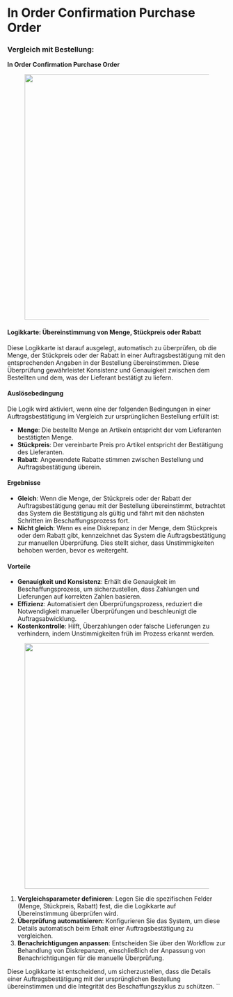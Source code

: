 # In Order Confirmation Purchase Order

### Vergleich mit Bestellung:&#x20;

**In Order Confirmation Purchase Order**

<figure><img src="https://lh7-us.googleusercontent.com/glQHETatKah-1YugeLqBb7Jim6lNJxuarRv-KEMv4NPzFfcjSm6mVhTMdI30nxdJ0SHXZ55Oup6KH7K-J6IxjUOiG0wxUX8toAaCopgBJwPyr94CPjoKuauNTmoHGGhg6f3gwHD39W7gpvijg4LQVJ4" alt="" width="563"><figcaption></figcaption></figure>

#### Logikkarte: Übereinstimmung von Menge, Stückpreis oder Rabatt

Diese Logikkarte ist darauf ausgelegt, automatisch zu überprüfen, ob die Menge, der Stückpreis oder der Rabatt in einer Auftragsbestätigung mit den entsprechenden Angaben in der Bestellung übereinstimmen. Diese Überprüfung gewährleistet Konsistenz und Genauigkeit zwischen dem Bestellten und dem, was der Lieferant bestätigt zu liefern.

#### Auslösebedingung

Die Logik wird aktiviert, wenn eine der folgenden Bedingungen in einer Auftragsbestätigung im Vergleich zur ursprünglichen Bestellung erfüllt ist:

* **Menge**: Die bestellte Menge an Artikeln entspricht der vom Lieferanten bestätigten Menge.
* **Stückpreis**: Der vereinbarte Preis pro Artikel entspricht der Bestätigung des Lieferanten.
* **Rabatt**: Angewendete Rabatte stimmen zwischen Bestellung und Auftragsbestätigung überein.

#### Ergebnisse

* **Gleich**: Wenn die Menge, der Stückpreis oder der Rabatt der Auftragsbestätigung genau mit der Bestellung übereinstimmt, betrachtet das System die Bestätigung als gültig und fährt mit den nächsten Schritten im Beschaffungsprozess fort.
* **Nicht gleich**: Wenn es eine Diskrepanz in der Menge, dem Stückpreis oder dem Rabatt gibt, kennzeichnet das System die Auftragsbestätigung zur manuellen Überprüfung. Dies stellt sicher, dass Unstimmigkeiten behoben werden, bevor es weitergeht.

#### Vorteile

* **Genauigkeit und Konsistenz**: Erhält die Genauigkeit im Beschaffungsprozess, um sicherzustellen, dass Zahlungen und Lieferungen auf korrekten Zahlen basieren.
* **Effizienz**: Automatisiert den Überprüfungsprozess, reduziert die Notwendigkeit manueller Überprüfungen und beschleunigt die Auftragsabwicklung.
* **Kostenkontrolle**: Hilft, Überzahlungen oder falsche Lieferungen zu verhindern, indem Unstimmigkeiten früh im Prozess erkannt werden.

<figure><img src="https://lh7-us.googleusercontent.com/DRTMJxJ9XLeC5zWSU8QuZwPLkqHzmCUm9RwiUZIkcc8pVxMZsxLv56dX9spzqr7KeDkTigbeBX2DvAZRe-6MdqOgAnrO-QPnCbi4e6hP4--P_O0A0DSoQJxjGeefOS1p6GuXHs1YXv-A73DXYaE8qlI" alt="" width="563"><figcaption></figcaption></figure>

1. **Vergleichsparameter definieren**: Legen Sie die spezifischen Felder (Menge, Stückpreis, Rabatt) fest, die die Logikkarte auf Übereinstimmung überprüfen wird.
2. **Überprüfung automatisieren**: Konfigurieren Sie das System, um diese Details automatisch beim Erhalt einer Auftragsbestätigung zu vergleichen.
3. **Benachrichtigungen anpassen**: Entscheiden Sie über den Workflow zur Behandlung von Diskrepanzen, einschließlich der Anpassung von Benachrichtigungen für die manuelle Überprüfung.

Diese Logikkarte ist entscheidend, um sicherzustellen, dass die Details einer Auftragsbestätigung mit der ursprünglichen Bestellung übereinstimmen und die Integrität des Beschaffungszyklus zu schützen. \`\`
